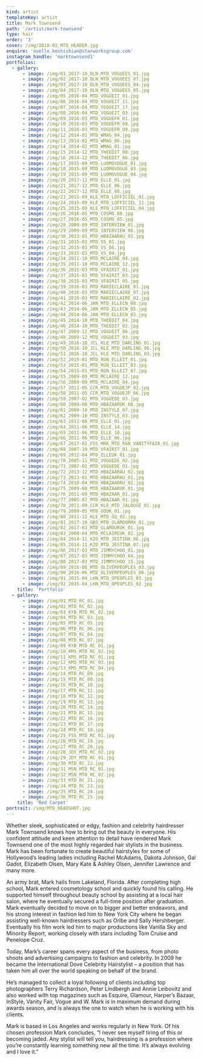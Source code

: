 ```yaml
---
kind: artist
templateKey: artist
title: Mark Townsend
path: '/artist/mark-townsend'
type: hair
order: '3'
cover: /img/2018-02_MTD_HEADER.jpg
enquire: 'noelle.keshishian@starworksgroup.com'
instagram_handle: 'marktownsend1'
portfolios:
  - gallery:
      - image: /img/01_2017-10_DLN_MTD_VOGUEES_01.jpg
      - image: /img/02_2017-10_DLN_MTD_VOGUEES_07.jpg
      - image: /img/03_2017-10_DLN_MTD_VOGUEES_04.jpg
      - image: /img/04_2017-10_DLN_MTD_VOGUEES_05.jpg
      - image: /img/05_2016-04_MTD_VOGUEIT_01.jpg
      - image: /img/06_2016-04_MTD_VOGUEIT_11.jpg
      - image: /img/07_2016-04_MTD_VOGUEIT_17.jpg
      - image: /img/08_2016-04_MTD_VOGUEIT_03.jpg
      - image: /img/09_2016-03_MTD_VOGUEFR_01.jpg
      - image: /img/10_2016-03_MTD_VOGUEFR_08.jpg
      - image: /img/11_2016-03_MTD_VOGUEFR_09.jpg
      - image: /img/12_2014-02_MTD_WMAG_04.jpg
      - image: /img/13_2014-02_MTD_WMAG_06.jpg
      - image: /img/14_2014-02_MTD_WMAG_01.jpg
      - image: /img/15_2014-12_MTD_THEEDIT_08.jpg
      - image: /img/16_2014-12_MTD_THEEDIT_06.jpg
      - image: /img/17_2015-09_MTD_LUOMOVOGUE_01.jpg
      - image: /img/18_2015-09_MTD_LUOMOVOGUE_03.jpg
      - image: /img/19_2015-09_MTD_LUOMOVOGUE_04.jpg
      - image: /img/20_2017-12_MTD_ELLE_01.jpg
      - image: /img/21_2017-12_MTD_ELLE_06.jpg
      - image: /img/22_2017-12_MTD_ELLE_08.jpg
      - image: /img/23_2015-09_KLE_MTD_LOFFICIEL_01.jpg
      - image: /img/24_2015-09_KLE_MTD_LOFFICIEL_11.jpg
      - image: /img/25_2015-09_KLE_MTD_LOFFICIEL_04.jpg
      - image: /img/26_2016-05_MTD_COSMO_08.jpg
      - image: /img/27_2016-05_MTD_COSMO_05.jpg
      - image: /img/28_2009-09_MTD_INTERVIEW_01.jpg
      - image: /img/29_2009-09_MTD_INTERVIEW_06.jpg
      - image: /img/30_2013-01_MTD_HBAZAARAU_03.jpg
      - image: /img/31_2015-03_MTD_VS_01.jpg
      - image: /img/32_2015-03_MTD_VS_06.jpg
      - image: /img/33_2015-03_MTD_VS_04.jpg
      - image: /img/34_2011-10_MTD_MCLAIRE_04.jpg
      - image: /img/35_2011-10_MTD_MCLAIRE_12.jpg
      - image: /img/36_2015-03_MTD_VFAIRIT_01.jpg
      - image: /img/37_2015-03_MTD_VFAIRIT_03.jpg
      - image: /img/38_2015-03_MTD_VFAIRIT_05.jpg
      - image: /img/39_2016-03_MTD_MARIECLAIRE_01.jpg
      - image: /img/40_2016-03_MTD_MARIECLAIRE_07.jpg
      - image: /img/41_2016-03_MTD_MARIECLAIRE_02.jpg
      - image: /img/42_2014-06_JAN_MTD_ELLECN_08.jpg
      - image: /img/43_2014-06_JAN_MTD_ELLECN_05.jpg
      - image: /img/44_2014-06_JAN_MTD_ELLECN_03.jpg
      - image: /img/45_2014-10_MTD_THEEDIT_04.jpg
      - image: /img/46_2014-10_MTD_THEEDIT_02.jpg
      - image: /img/47_2009-12_MTD_VOGUEIT_06.jpg
      - image: /img/48_2009-12_MTD_VOGUEIT_03.jpg
      - image: /img/49_2016-10_JCL_KLE_MTD_DARLING_01.jpg
      - image: /img/50_2016-10_JCL_KLE_MTD_DARLING_06.jpg
      - image: /img/51_2016-10_JCL_KLE_MTD_DARLING_03.jpg
      - image: /img/52_2015-01_MTD_RGN_ELLEIT_01.jpg
      - image: /img/53_2015-01_MTD_RGN_ELLEIT_03.jpg
      - image: /img/54_2015-01_MTD_RGN_ELLEIT_07.jpg
      - image: /img/55_2009-09_MTD_MCLAIRE_12.jpg
      - image: /img/56_2009-09_MTD_MCLAIRE_04.jpg
      - image: /img/57_2011-05_CCR_MTD_VOGUEJP_02.jpg
      - image: /img/58_2011-05_CCR_MTD_VOGUEJP_06.jpg
      - image: /img/59_2007-02_MTD_VOGUEDE_03.jpg
      - image: /img/60_2009-08_MTD_HBAZAARUK_08.jpg
      - image: /img/61_2009-10_MTD_INSTYLE_07.jpg
      - image: /img/62_2009-10_MTD_INSTYLE_03.jpg
      - image: /img/63_2011-06_MTD_ELLE_01.jpg
      - image: /img/64_2011-06_MTD_ELLE_14.jpg
      - image: /img/65_2011-06_MTD_ELLE_10.jpg
      - image: /img/66_2011-06_MTD_ELLE_06.jpg
      - image: /img/67_2017-01_FSS_MRK_MTD_RGN_VANITYFAIR_01.jpg
      - image: /img/68_2007-10_MTD_VFAIRIT_01.jpg
      - image: /img/69_2012-04_MTD_ELLEUK_01.jpg
      - image: /img/70_2005-11_MTD_VOGUEDE_02.jpg
      - image: /img/71_2007-02_MTD_VOGUEDE_01.jpg
      - image: /img/72_2013-12_MTD_HBAZAARAU_02.jpg
      - image: /img/73_2013-01_MTD_HBAZAARAU_01.jpg
      - image: /img/74_2010-04_MTD_HBAZAARRU_02.jpg
      - image: /img/75_2009-08_MTD_HBAZAARUK_01.jpg
      - image: /img/76_2011-09_MTD_HBAZAAR_01.jpg
      - image: /img/77_2005-07_MTD_HBAZAAR_01.jpg
      - image: /img/78_2011-09_CCR_KLE_MTD_JALOUSE_01.jpg
      - image: /img/79_2009-05_MTD_GQUK_01.jpg
      - image: /img/80_2011-12_KLE_MTD_GQ_02.jpg
      - image: /img/81_2017-10_GBS_MTD_GLAMOURMX_01.jpg
      - image: /img/82_2017-03_MTD_GLAMOURUK_01.jpg
      - image: /img/83_2008-04_MTD_MCLAIREUK_02.jpg
      - image: /img/84_2014-11_KZO_MTD_JESTINA_06.jpg
      - image: /img/85_2014-11_KZO_MTD_JESTINA_07.jpg
      - image: /img/86_2017-03_MTD_JIMMYCHOO_01.jpg
      - image: /img/87_2017-03_MTD_JIMMYCHOO_04.jpg
      - image: /img/88_2017-03_MTD_JIMMYCHOO_15.jpg
      - image: /img/89_2016-06_MTD_OLIVERPEOPLES_03.jpg
      - image: /img/90_2016-06_MTD_OLIVERPEOPLES_06.jpg
      - image: /img/91_2015-04_LHN_MTD_OPEOPLES_03.jpg
      - image: /img/92_2015-04_LHN_MTD_OPEOPLES_02.jpg
    title: 'Portfolio'
  - gallery:
      - image: /img/01_MTD_RC_01.jpg
      - image: /img/02_MTD_RC_02.jpg
      - image: /img/03_KYB_MTD_RC_02.jpg
      - image: /img/04_MTD_RC_03.jpg
      - image: /img/05_MTD_RC_05.jpg
      - image: /img/06_MTD_RC_06.jpg
      - image: /img/07_MTD_RC_04.jpg
      - image: /img/08_MTD_RC_07.jpg
      - image: /img/09_KYB_MTD_RC_01.jpg
      - image: /img/10_KMS_MTD_RC_02.jpg
      - image: /img/11_KMS_MTD_RC_01.jpg
      - image: /img/12_KMS_MTD_RC_03.jpg
      - image: /img/13_KMS_MTD_RC_04.jpg
      - image: /img/14_MTD_RC_09.jpg
      - image: /img/15_MTD_RC_08.jpg
      - image: /img/16_MTD_RC_10.jpg
      - image: /img/17_MTD_RC_11.jpg
      - image: /img/18_MTD_RC_12.jpg
      - image: /img/19_MTD_RC_13.jpg
      - image: /img/20_MTD_RC_14.jpg
      - image: /img/21_MTD_RC_15.jpg
      - image: /img/22_MTD_RC_16.jpg
      - image: /img/23_MTD_RC_17.jpg
      - image: /img/24_MTD_RC_18.jpg
      - image: /img/25_FSS_MTD_RC_01.jpg
      - image: /img/26_MTD_RC_19.jpg
      - image: /img/27_MTD_RC_20.jpg
      - image: /img/28_JDY_MTD_RC_02.jpg
      - image: /img/29_JDY_MTD_RC_01.jpg
      - image: /img/30_MTD_RC_22.jpg
      - image: /img/31_MSN_MTD_RC_01.jpg
      - image: /img/32_MSN_MTD_RC_02.jpg
      - image: /img/33_MTD_RC_21.jpg
      - image: /img/34_MTD_RC_23.jpg
      - image: /img/35_MTD_RC_24.jpg
      - image: /img/36_MTD_RC_25.jpg
    title: 'Red Carpet'
portrait: /img/MTD_HEADSHOT.jpg
---
```

Whether sleek, sophisticated or edgy, fashion and celebrity hairdresser Mark Townsend knows how to bring out the beauty in everyone. His confident attitude and keen attention to detail have rendered Mark Townsend one of the most highly regarded hair stylists in the business. Mark has been fortunate to create beautiful hairstyles for some of Hollywood’s leading ladies including Rachel McAdams, Dakota Johnson, Gal Gadot, Elizabeth Olsen, Mary Kate & Ashley Olsen, Jennifer Lawrence and many more.

An army brat, Mark hails from Lakeland, Florida. After completing high school, Mark entered cosmetology school and quickly found his calling. He supported himself throughout beauty school by assisting at a local hair salon, where he eventually secured a full-time position after graduation.  Mark eventually decided to move on to bigger and better endeavors, and his strong interest in fashion led him to New York City where he began assisting well-known hairdressers such as Oribe and Sally Hershberger. Eventually his film work led him to major productions like Vanilla Sky and Minority Report, working closely with stars including Tom Cruise and Penelope Cruz.

Today, Mark’s career spans every aspect of the business, from photo shoots and advertising campaigns to fashion and celebrity. In 2009 he became the International Dove Celebrity Hairstylist – a position that has  taken him all over the world speaking on behalf of the brand.

He’s managed to collect a loyal following of clients including top photographers Terry Richardson, Peter Lindbergh and Annie Leibovitz and also worked with top magazines such as Esquire, Glamour, Harper’s Bazaar, InStyle, Vanity Fair, Vogue and W. Mark is in maximum demand during awards season, and is always the one to watch when he is working with his clients.

Mark is based in Los Angeles and works regularly in New York. Of his chosen profession Mark concludes, “I never see myself tiring of this or becoming jaded. Any stylist will tell you, hairdressing is a profession where you’re constantly learning something new all the time. It’s always evolving and I love it.”